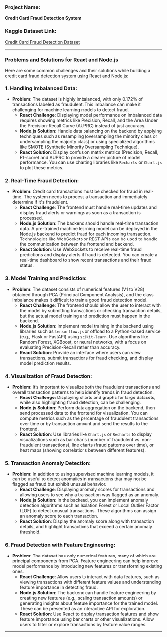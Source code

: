 ### Project Name:
**Credit Card Fraud Detection System**

### Kaggle Dataset Link:
[Credit Card Fraud Detection Dataset](https://www.kaggle.com/datasets/mlg-ulb/creditcardfraud/data)

---

### Problems and Solutions for React and Node.js

Here are some common challenges and their solutions while building a credit card fraud detection system using React and Node.js:

### 1. **Handling Imbalanced Data**:
   - **Problem**: The dataset is highly imbalanced, with only 0.172% of transactions labeled as fraudulent. This imbalance can make it challenging for machine learning models to detect fraud.
     - **React Challenge**: Displaying model performance on imbalanced data requires showing metrics like Precision, Recall, and the Area Under the Precision-Recall Curve (AUPRC) instead of just accuracy.
     - **Node.js Solution**: Handle data balancing on the backend by applying techniques such as resampling (oversampling the minority class or undersampling the majority class) or using specialized algorithms like SMOTE (Synthetic Minority Oversampling Technique).
     - **React Solution**: Display confusion matrix metrics (Precision, Recall, F1-score) and AUPRC to provide a clearer picture of model performance. You can use charting libraries like `Recharts` or `Chart.js` to plot these metrics.

### 2. **Real-Time Fraud Detection**:
   - **Problem**: Credit card transactions must be checked for fraud in real-time. The system needs to process a transaction and immediately determine if it's fraudulent.
     - **React Challenge**: The frontend must handle real-time updates and display fraud alerts or warnings as soon as a transaction is processed.
     - **Node.js Solution**: The backend should handle real-time transaction data. A pre-trained machine learning model can be deployed in the Node.js backend to predict fraud for each incoming transaction. Technologies like WebSockets or REST APIs can be used to handle the communication between the frontend and backend.
     - **React Solution**: Use WebSockets to receive real-time fraud predictions and display alerts if fraud is detected. You can create a real-time dashboard to show recent transactions and their fraud status.

### 3. **Model Training and Prediction**:
   - **Problem**: The dataset consists of numerical features (V1 to V28) obtained through PCA (Principal Component Analysis), and the class imbalance makes it difficult to train a good fraud detection model.
     - **React Challenge**: The frontend should allow the user to interact with the model by submitting transactions or checking transaction details, but the actual model training and prediction must happen in the backend.
     - **Node.js Solution**: Implement model training in the backend using libraries such as `tensorflow.js` or offload to a Python-based service (e.g., Flask or FastAPI) using `scikit-learn`. Use algorithms like Random Forest, XGBoost, or neural networks, with a focus on evaluating Precision-Recall rather than accuracy.
     - **React Solution**: Provide an interface where users can view transactions, submit transactions for fraud checking, and display model prediction results.

### 4. **Visualization of Fraud Detection**:
   - **Problem**: It’s important to visualize both the fraudulent transactions and overall transaction patterns to help identify trends in fraud detection.
     - **React Challenge**: Displaying charts and graphs for large datasets, while also highlighting fraud detection, can be challenging.
     - **Node.js Solution**: Perform data aggregation on the backend, then send processed data to the frontend for visualization. You can compute metrics such as the percentage of fraudulent transactions over time or by transaction amount and send the results to the frontend.
     - **React Solution**: Use libraries like `Chart.js` or `Recharts` to display visualizations such as bar charts (number of fraudulent vs. non-fraudulent transactions), line charts (fraud patterns over time), or heat maps (showing correlations between different features).

### 5. **Transaction Anomaly Detection**:
   - **Problem**: In addition to using supervised machine learning models, it can be useful to detect anomalies in transactions that may not be flagged as fraud but exhibit unusual behavior.
     - **React Challenge**: Displaying anomaly scores for transactions and allowing users to see why a transaction was flagged as an anomaly.
     - **Node.js Solution**: In the backend, you can implement anomaly detection algorithms such as Isolation Forest or Local Outlier Factor (LOF) to detect unusual transactions. These algorithms can assign an anomaly score to each transaction.
     - **React Solution**: Display the anomaly score along with transaction details, and highlight transactions that exceed a certain anomaly threshold.

### 6. **Fraud Detection with Feature Engineering**:
   - **Problem**: The dataset has only numerical features, many of which are principal components from PCA. Feature engineering can help improve model performance by introducing new features or transforming existing ones.
     - **React Challenge**: Allow users to interact with data features, such as viewing transactions with different feature values and understanding feature importance in detecting fraud.
     - **Node.js Solution**: The backend can handle feature engineering by creating new features (e.g., scaling transaction amounts) or generating insights about feature importance for the trained model. These can be presented as an interactive API for exploration.
     - **React Solution**: Use React to display transaction features and show feature importance using bar charts or other visualizations. Allow users to filter or explore transactions by feature value ranges.

---




